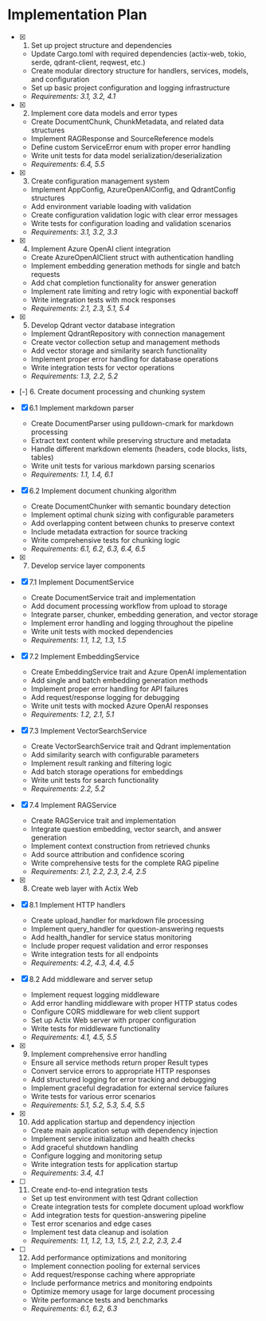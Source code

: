 # Implementation Plan

- [x] 1. Set up project structure and dependencies
  - Update Cargo.toml with required dependencies (actix-web, tokio, serde, qdrant-client, reqwest, etc.)
  - Create modular directory structure for handlers, services, models, and configuration
  - Set up basic project configuration and logging infrastructure
  - _Requirements: 3.1, 3.2, 4.1_

- [x] 2. Implement core data models and error types
  - Create DocumentChunk, ChunkMetadata, and related data structures
  - Implement RAGResponse and SourceReference models
  - Define custom ServiceError enum with proper error handling
  - Write unit tests for data model serialization/deserialization
  - _Requirements: 6.4, 5.5_

- [x] 3. Create configuration management system
  - Implement AppConfig, AzureOpenAIConfig, and QdrantConfig structures
  - Add environment variable loading with validation
  - Create configuration validation logic with clear error messages
  - Write tests for configuration loading and validation scenarios
  - _Requirements: 3.1, 3.2, 3.3_

- [x] 4. Implement Azure OpenAI client integration
  - Create AzureOpenAIClient struct with authentication handling
  - Implement embedding generation methods for single and batch requests
  - Add chat completion functionality for answer generation
  - Implement rate limiting and retry logic with exponential backoff
  - Write integration tests with mock responses
  - _Requirements: 2.1, 2.3, 5.1, 5.4_

- [x] 5. Develop Qdrant vector database integration
  - Implement QdrantRepository with connection management
  - Create vector collection setup and management methods
  - Add vector storage and similarity search functionality
  - Implement proper error handling for database operations
  - Write integration tests for vector operations
  - _Requirements: 1.3, 2.2, 5.2_

- [-] 6. Create document processing and chunking system



- [x] 6.1 Implement markdown parser


  - Create DocumentParser using pulldown-cmark for markdown processing
  - Extract text content while preserving structure and metadata
  - Handle different markdown elements (headers, code blocks, lists, tables)
  - Write unit tests for various markdown parsing scenarios
  - _Requirements: 1.1, 1.4, 6.1_

- [x] 6.2 Implement document chunking algorithm
  - Create DocumentChunker with semantic boundary detection
  - Implement optimal chunk sizing with configurable parameters
  - Add overlapping content between chunks to preserve context
  - Include metadata extraction for source tracking
  - Write comprehensive tests for chunking logic
  - _Requirements: 6.1, 6.2, 6.3, 6.4, 6.5_

- [x] 7. Develop service layer components
- [x] 7.1 Implement DocumentService
  - Create DocumentService trait and implementation
  - Add document processing workflow from upload to storage
  - Integrate parser, chunker, embedding generation, and vector storage
  - Implement error handling and logging throughout the pipeline
  - Write unit tests with mocked dependencies
  - _Requirements: 1.1, 1.2, 1.3, 1.5_

- [x] 7.2 Implement EmbeddingService
  - Create EmbeddingService trait and Azure OpenAI implementation
  - Add single and batch embedding generation methods
  - Implement proper error handling for API failures
  - Add request/response logging for debugging
  - Write unit tests with mocked Azure OpenAI responses
  - _Requirements: 1.2, 2.1, 5.1_

- [x] 7.3 Implement VectorSearchService
  - Create VectorSearchService trait and Qdrant implementation
  - Add similarity search with configurable parameters
  - Implement result ranking and filtering logic
  - Add batch storage operations for embeddings
  - Write unit tests for search functionality
  - _Requirements: 2.2, 5.2_

- [x] 7.4 Implement RAGService
  - Create RAGService trait and implementation
  - Integrate question embedding, vector search, and answer generation
  - Implement context construction from retrieved chunks
  - Add source attribution and confidence scoring
  - Write comprehensive tests for the complete RAG pipeline
  - _Requirements: 2.1, 2.2, 2.3, 2.4, 2.5_

- [x] 8. Create web layer with Actix Web

- [x] 8.1 Implement HTTP handlers
  - Create upload_handler for markdown file processing
  - Implement query_handler for question-answering requests
  - Add health_handler for service status monitoring
  - Include proper request validation and error responses
  - Write integration tests for all endpoints
  - _Requirements: 4.2, 4.3, 4.4, 4.5_

- [x] 8.2 Add middleware and server setup
  - Implement request logging middleware
  - Add error handling middleware with proper HTTP status codes
  - Configure CORS middleware for web client support
  - Set up Actix Web server with proper configuration
  - Write tests for middleware functionality
  - _Requirements: 4.1, 4.5, 5.5_

- [x] 9. Implement comprehensive error handling
  - Ensure all service methods return proper Result types
  - Convert service errors to appropriate HTTP responses
  - Add structured logging for error tracking and debugging
  - Implement graceful degradation for external service failures
  - Write tests for various error scenarios
  - _Requirements: 5.1, 5.2, 5.3, 5.4, 5.5_

- [x] 10. Add application startup and dependency injection
  - Create main application setup with dependency injection
  - Implement service initialization and health checks
  - Add graceful shutdown handling
  - Configure logging and monitoring setup
  - Write integration tests for application startup
  - _Requirements: 3.4, 4.1_

- [ ] 11. Create end-to-end integration tests
  - Set up test environment with test Qdrant collection
  - Create integration tests for complete document upload workflow
  - Add integration tests for question-answering pipeline
  - Test error scenarios and edge cases
  - Implement test data cleanup and isolation
  - _Requirements: 1.1, 1.2, 1.3, 1.5, 2.1, 2.2, 2.3, 2.4_

- [ ] 12. Add performance optimizations and monitoring
  - Implement connection pooling for external services
  - Add request/response caching where appropriate
  - Include performance metrics and monitoring endpoints
  - Optimize memory usage for large document processing
  - Write performance tests and benchmarks
  - _Requirements: 6.1, 6.2, 6.3_
